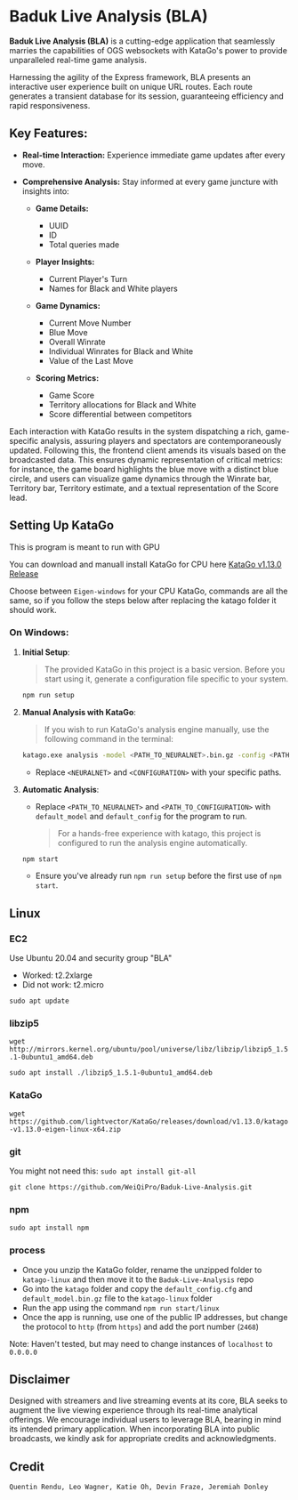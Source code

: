 # Baduk Live Analysis (BLA)

**Baduk Live Analysis (BLA)** is a cutting-edge application that seamlessly marries the capabilities of OGS websockets with KataGo's power to provide unparalleled real-time game analysis.

Harnessing the agility of the Express framework, BLA presents an interactive user experience built on unique URL routes. Each route generates a transient database for its session, guaranteeing efficiency and rapid responsiveness.

## Key Features:

- **Real-time Interaction:** Experience immediate game updates after every move.

- **Comprehensive Analysis:** Stay informed at every game juncture with insights into:

  - **Game Details:**

    - UUID
    - ID
    - Total queries made

  - **Player Insights:**

    - Current Player's Turn
    - Names for Black and White players

  - **Game Dynamics:**

    - Current Move Number
    - Blue Move
    - Overall Winrate
    - Individual Winrates for Black and White
    - Value of the Last Move

  - **Scoring Metrics:**
    - Game Score
    - Territory allocations for Black and White
    - Score differential between competitors

Each interaction with KataGo results in the system dispatching a rich, game-specific analysis, assuring players and spectators are contemporaneously updated. Following this, the frontend client amends its visuals based on the broadcasted data. This ensures dynamic representation of critical metrics: for instance, the game board highlights the blue move with a distinct blue circle, and users can visualize game dynamics through the Winrate bar, Territory bar, Territory estimate, and a textual representation of the Score lead.

## Setting Up KataGo

This is program is meant to run with GPU

You can download and manuall install KataGo for CPU here [KataGo v1.13.0 Release](https://github.com/lightvector/KataGo/releases/tag/v1.13.0)

Choose between `Eigen-windows` for your CPU KataGo, commands are all the same, so if you follow the steps below after replacing the katago folder it should work.

### On Windows:

1. **Initial Setup**:

   > The provided KataGo in this project is a basic version. Before you start using it, generate a configuration file specific to your system.

   ```bash
   npm run setup
   ```

2. **Manual Analysis with KataGo**:

   > If you wish to run KataGo's analysis engine manually, use the following command in the terminal:

   ```bash
   katago.exe analysis -model <PATH_TO_NEURALNET>.bin.gz -config <PATH_TO_CONFIGURATION>.cfg
   ```

   - Replace `<NEURALNET>` and `<CONFIGURATION>` with your specific paths.

3. **Automatic Analysis**:
   - Replace `<PATH_TO_NEURALNET>` and `<PATH_TO_CONFIGURATION>` with `default_model` and `default_config` for the program to run.
     > For a hands-free experience with katago, this project is configured to run the analysis engine automatically.
   ```bash
   npm start
   ```
   - Ensure you've already run `npm run setup` before the first use of `npm start`.

## Linux
### EC2
Use Ubuntu 20.04 and security group "BLA"
- Worked: t2.2xlarge
- Did not work: t2.micro

`sudo apt update`
### libzip5

`wget http://mirrors.kernel.org/ubuntu/pool/universe/libz/libzip/libzip5_1.5.1-0ubuntu1_amd64.deb`

`sudo apt install ./libzip5_1.5.1-0ubuntu1_amd64.deb`

### KataGo

`wget https://github.com/lightvector/KataGo/releases/download/v1.13.0/katago-v1.13.0-eigen-linux-x64.zip`

### git

You might not need this: `sudo apt install git-all`

`git clone https://github.com/WeiQiPro/Baduk-Live-Analysis.git`

### npm

`sudo apt install npm`

### process

- Once you unzip the KataGo folder, rename the unzipped folder to `katago-linux` and then move it to the `Baduk-Live-Analysis` repo
- Go into the `katago` folder and copy the `default_config.cfg` and `default_model.bin.gz` file to the `katago-linux` folder
- Run the app using the command `npm run start/linux`
- Once the app is running, use one of the public IP addresses, but change the protocol to `http` (from `https`) and add the port number (`2468`)

Note: Haven't tested, but may need to change instances of `localhost` to `0.0.0.0`

## Disclaimer

Designed with streamers and live streaming events at its core, BLA seeks to augment the live viewing experience through its real-time analytical offerings. We encourage individual users to leverage BLA, bearing in mind its intended primary application. When incorporating BLA into public broadcasts, we kindly ask for appropriate credits and acknowledgments.

## Credit

`Quentin Rendu, Leo Wagner, Katie Oh, Devin Fraze, Jeremiah Donley`
